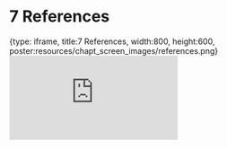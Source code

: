 # 7 References
 
{type: iframe, title:7 References, width:800, height:600, poster:resources/chapt_screen_images/references.png}
![](https://course.pvactools.org/no_toc/references.html)
 

 
